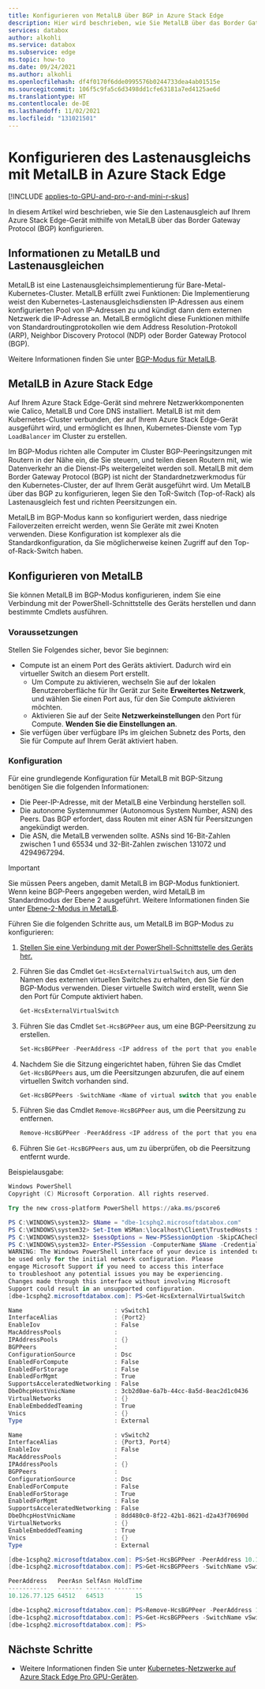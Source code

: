 ```yaml
---
title: Konfigurieren von MetalLB über BGP in Azure Stack Edge
description: Hier wird beschrieben, wie Sie MetalLB über das Border Gateway Protocol für den Lastenausgleich auf Ihrem Azure Stack Edge-Gerät konfigurieren.
services: databox
author: alkohli
ms.service: databox
ms.subservice: edge
ms.topic: how-to
ms.date: 09/24/2021
ms.author: alkohli
ms.openlocfilehash: df4f0170f6dde0995576b0244733dea4ab01515e
ms.sourcegitcommit: 106f5c9fa5c6d3498dd1cfe63181a7ed4125ae6d
ms.translationtype: HT
ms.contentlocale: de-DE
ms.lasthandoff: 11/02/2021
ms.locfileid: "131021501"
---
```

# <a name="configure-load-balancing-with-metallb-on-your-azure-stack-edge"></a>Konfigurieren des Lastenausgleichs mit MetalLB in Azure Stack Edge

[!INCLUDE [applies-to-GPU-and-pro-r-and-mini-r-skus](../../includes/azure-stack-edge-applies-to-gpu-pro-r-mini-r-sku.md)]

In diesem Artikel wird beschrieben, wie Sie den Lastenausgleich auf Ihrem Azure Stack Edge-Gerät mithilfe von MetalLB über das Border Gateway Protocol (BGP) konfigurieren. 

## <a name="about-metallb-and-load-balancing"></a>Informationen zu MetalLB und Lastenausgleichen

MetalLB ist eine Lastenausgleichsimplementierung für Bare-Metal-Kubernetes-Cluster. MetalLB erfüllt zwei Funktionen: Die Implementierung weist den Kubernetes-Lastenausgleichsdiensten IP-Adressen aus einem konfigurierten Pool von IP-Adressen zu und kündigt dann dem externen Netzwerk die IP-Adresse an. MetalLB ermöglicht diese Funktionen mithilfe von Standardroutingprotokollen wie dem Address Resolution-Protokoll (ARP), Neighbor Discovery Protocol (NDP) oder Border Gateway Protocol (BGP). 

Weitere Informationen finden Sie unter [BGP-Modus für MetalLB](https://metallb.universe.tf/configuration/#bgp-configuratioN).

## <a name="metallb-on-azure-stack-edge"></a>MetalLB in Azure Stack Edge

Auf Ihrem Azure Stack Edge-Gerät sind mehrere Netzwerkkomponenten wie Calico, MetalLB und Core DNS installiert. MetalLB ist mit dem Kubernetes-Cluster verbunden, der auf Ihrem Azure Stack Edge-Gerät ausgeführt wird, und ermöglicht es Ihnen, Kubernetes-Dienste vom Typ `LoadBalancer` im Cluster zu erstellen.

Im BGP-Modus richten alle Computer im Cluster BGP-Peeringsitzungen mit Routern in der Nähe ein, die Sie steuern, und teilen diesen Routern mit, wie Datenverkehr an die Dienst-IPs weitergeleitet werden soll. MetalLB mit dem Border Gateway Protocol (BGP) ist nicht der Standardnetzwerkmodus für den Kubernetes-Cluster, der auf Ihrem Gerät ausgeführt wird. Um MetalLB über das BGP zu konfigurieren, legen Sie den ToR-Switch (Top-of-Rack) als Lastenausgleich fest und richten Peersitzungen ein. 

MetalLB im BGP-Modus kann so konfiguriert werden, dass niedrige Failoverzeiten erreicht werden, wenn Sie Geräte mit zwei Knoten verwenden. Diese Konfiguration ist komplexer als die Standardkonfiguration, da Sie möglicherweise keinen Zugriff auf den Top-of-Rack-Switch haben.

## <a name="configure-metallb"></a>Konfigurieren von MetalLB

Sie können MetalLB im BGP-Modus konfigurieren, indem Sie eine Verbindung mit der PowerShell-Schnittstelle des Geräts herstellen und dann bestimmte Cmdlets ausführen.

### <a name="prerequisites"></a>Voraussetzungen

Stellen Sie Folgendes sicher, bevor Sie beginnen:
- Compute ist an einem Port des Geräts aktiviert. Dadurch wird ein virtueller Switch an diesem Port erstellt. 
    - Um Compute zu aktivieren, wechseln Sie auf der lokalen Benutzeroberfläche für Ihr Gerät zur Seite **Erweitertes Netzwerk**, und wählen Sie einen Port aus, für den Sie Compute aktivieren möchten. 
    - Aktivieren Sie auf der Seite **Netzwerkeinstellungen** den Port für Compute. **Wenden Sie die Einstellungen an**.
- Sie verfügen über verfügbare IPs im gleichen Subnetz des Ports, den Sie für Compute auf Ihrem Gerät aktiviert haben. 

### <a name="configuration"></a>Konfiguration

Für eine grundlegende Konfiguration für MetalLB mit BGP-Sitzung benötigen Sie die folgenden Informationen:

- Die Peer-IP-Adresse, mit der MetalLB eine Verbindung herstellen soll.
- Die autonome Systemnummer (Autonomous System Number, ASN) des Peers. Das BGP erfordert, dass Routen mit einer ASN für Peersitzungen angekündigt werden.
- Die ASN, die MetalLB verwenden sollte. ASNs sind 16-Bit-Zahlen zwischen 1 und 65534 und 32-Bit-Zahlen zwischen 131072 und 4294967294.

> [!IMPORTANT]
> Sie müssen Peers angeben, damit MetalLB im BGP-Modus funktioniert. Wenn keine BGP-Peers angegeben werden, wird MetalLB im Standardmodus der Ebene 2 ausgeführt. Weitere Informationen finden Sie unter [Ebene-2-Modus in MetalLB](https://metallb.universe.tf/concepts/layer2/). 


Führen Sie die folgenden Schritte aus, um MetalLB im BGP-Modus zu konfigurieren:

1. [Stellen Sie eine Verbindung mit der PowerShell-Schnittstelle des Geräts her.](azure-stack-edge-gpu-connect-powershell-interface.md#connect-to-the-powershell-interface)
 
1. Führen Sie das Cmdlet `Get-HcsExternalVirtualSwitch` aus, um den Namen des externen virtuellen Switches zu erhalten, den Sie für den BGP-Modus verwenden. Dieser virtuelle Switch wird erstellt, wenn Sie den Port für Compute aktiviert haben.

    ```powershell
    Get-HcsExternalVirtualSwitch
    ```
1. Führen Sie das Cmdlet `Set-HcsBGPPeer` aus, um eine BGP-Peersitzung zu erstellen.

    ```powershell
    Set-HcsBGPPeer -PeerAddress <IP address of the port that you enabled for compute> -PeerAsn <ASN for the peer> -SelfAsn <Your ASN> -SwitchName <Name of virtual switch on the port enabled for compute> -HoldTimeInSeconds <Optional hold time in seconds> 
    ```
1. Nachdem Sie die Sitzung eingerichtet haben, führen Sie das Cmdlet `Get-HcsBGPPeers` aus, um die Peersitzungen abzurufen, die auf einem virtuellen Switch vorhanden sind.

    ```powershell
    Get-HcsBGPPeers -SwitchName <Name of virtual switch that you enabled for compute>
    ```
1. Führen Sie das Cmdlet `Remove-HcsBGPPeer` aus, um die Peersitzung zu entfernen. 

    ```powershell
    Remove-HcsBGPPeer -PeerAddress <IP address of the port that you enabled for compute> -SwitchName <Name of virtual switch on the port enabled for compute>
    ```
1. Führen Sie `Get-HcsBGPPeers` aus, um zu überprüfen, ob die Peersitzung entfernt wurde.

Beispielausgabe: 

```powershell
Windows PowerShell
Copyright (C) Microsoft Corporation. All rights reserved.

Try the new cross-platform PowerShell https://aka.ms/pscore6

PS C:\WINDOWS\system32> $Name = "dbe-1csphq2.microsoftdatabox.com"
PS C:\WINDOWS\system32> Set-Item WSMan:\localhost\Client\TrustedHosts $Name -Concatenate -Force
PS C:\WINDOWS\system32> $sessOptions = New-PSSessionOption -SkipCACheck -SkipCNCheck -SkipRevocationCheck
PS C:\WINDOWS\system32> Enter-PSSession -ComputerName $Name -Credential ~\EdgeUser -ConfigurationName Minishell -UseSSL -SessionOption $sessOptions
WARNING: The Windows PowerShell interface of your device is intended to
be used only for the initial network configuration. Please
engage Microsoft Support if you need to access this interface
to troubleshoot any potential issues you may be experiencing.
Changes made through this interface without involving Microsoft
Support could result in an unsupported configuration.
[dbe-1csphq2.microsoftdatabox.com]: PS>Get-HcsExternalVirtualSwitch

Name                          : vSwitch1
InterfaceAlias                : {Port2}
EnableIov                     : False
MacAddressPools               :
IPAddressPools                : {}
BGPPeers                      :
ConfigurationSource           : Dsc
EnabledForCompute             : False
EnabledForStorage             : False
EnabledForMgmt                : True
SupportsAcceleratedNetworking : False
DbeDhcpHostVnicName           : 3cb2d0ae-6a7b-44cc-8a5d-8eac2d1c0436
VirtualNetworks               : {}
EnableEmbeddedTeaming         : True
Vnics                         : {}
Type                          : External

Name                          : vSwitch2
InterfaceAlias                : {Port3, Port4}
EnableIov                     : False
MacAddressPools               :
IPAddressPools                : {}
BGPPeers                      :
ConfigurationSource           : Dsc
EnabledForCompute             : False
EnabledForStorage             : True
EnabledForMgmt                : False
SupportsAcceleratedNetworking : False
DbeDhcpHostVnicName           : 8dd480c0-8f22-42b1-8621-d2a43f70690d
VirtualNetworks               : {}
EnableEmbeddedTeaming         : True
Vnics                         : {}
Type                          : External

[dbe-1csphq2.microsoftdatabox.com]: PS>Set-HcsBGPPeer -PeerAddress 10.126.77.125 -PeerAsn 64512 -SelfAsn 64513 -SwitchName vSwitch1 -HoldTimeInSeconds 15
[dbe-1csphq2.microsoftdatabox.com]: PS>Get-HcsBGPPeers -SwitchName vSwitch1

PeerAddress   PeerAsn SelfAsn HoldTime
-----------   ------- ------- --------
10.126.77.125 64512   64513         15

[dbe-1csphq2.microsoftdatabox.com]: PS>Remove-HcsBGPPeer -PeerAddress 10.126.77.125 -SwitchName vSwitch1
[dbe-1csphq2.microsoftdatabox.com]: PS>Get-HcsBGPPeers -SwitchName vSwitch1
[dbe-1csphq2.microsoftdatabox.com]: PS>
```

## <a name="next-steps"></a>Nächste Schritte

- Weitere Informationen finden Sie unter [Kubernetes-Netzwerke auf Azure Stack Edge Pro GPU-Geräten](azure-stack-edge-gpu-kubernetes-networking.md).